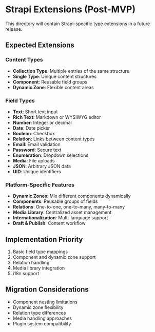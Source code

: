 # Strapi Extensions (Post-MVP)

This directory will contain Strapi-specific type extensions in a future release.

## Expected Extensions

### Content Types
- **Collection Type**: Multiple entries of the same structure
- **Single Type**: Unique content structures
- **Component**: Reusable field groups
- **Dynamic Zone**: Flexible content areas

### Field Types  
- **Text**: Short text input
- **Rich Text**: Markdown or WYSIWYG editor
- **Number**: Integer or decimal
- **Date**: Date picker
- **Boolean**: Checkbox
- **Relation**: Links between content types
- **Email**: Email validation
- **Password**: Secure text
- **Enumeration**: Dropdown selections
- **Media**: File uploads
- **JSON**: Arbitrary JSON data
- **UID**: Unique identifiers

### Platform-Specific Features
- **Dynamic Zones**: Mix different components dynamically
- **Components**: Reusable groups of fields
- **Relations**: One-to-one, one-to-many, many-to-many
- **Media Library**: Centralized asset management
- **Internationalization**: Multi-language support
- **Draft & Publish**: Content workflow

## Implementation Priority
1. Basic field type mappings
2. Component and dynamic zone support
3. Relation handling
4. Media library integration
5. i18n support

## Migration Considerations
- Component nesting limitations
- Dynamic zone flexibility
- Relation type differences
- Media handling approaches
- Plugin system compatibility